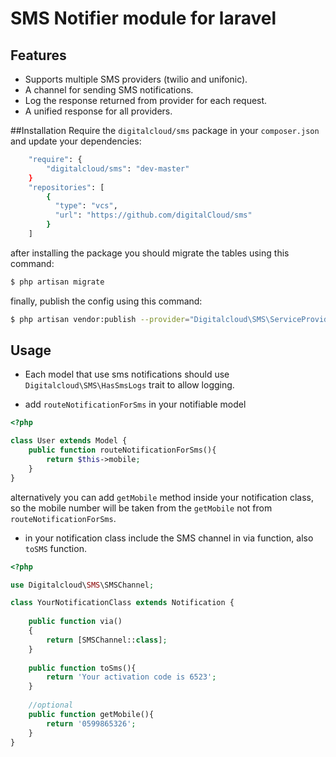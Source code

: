 # SMS Notifier module for laravel

## Features
* Supports multiple SMS providers (twilio and unifonic).
* A channel for sending SMS notifications.
* Log the response returned from provider for each request.
* A unified response for all providers.


##Installation
Require the `digitalcloud/sms` package in your `composer.json` and update your dependencies:
```sh
    "require": {
        "digitalcloud/sms": "dev-master"
    }
    "repositories": [
        {
          "type": "vcs",
          "url": "https://github.com/digitalCloud/sms"
        }
    ]
```


after installing the package you should migrate the tables using this command:
 ```sh
 $ php artisan migrate
 ```
 
finally, publish the config using this command:
  ```sh
  $ php artisan vendor:publish --provider="Digitalcloud\SMS\ServiceProvider"
  ```
 
## Usage
* Each model that use sms notifications should use `Digitalcloud\SMS\HasSmsLogs` trait
to allow logging.

* add `routeNotificationForSms` in your notifiable model
```php
<?php

class User extends Model {
    public function routeNotificationForSms(){
        return $this->mobile;
    }
}
```
alternatively you can add `getMobile` method inside your notification class, so the mobile number will be taken from the `getMobile` not from `routeNotificationForSms`.

* in your notification class include the SMS channel in via function,
also `toSMS` function.

```php
<?php

use Digitalcloud\SMS\SMSChannel;

class YourNotificationClass extends Notification {
    
    public function via()
    {
        return [SMSChannel::class];
    }
    
    public function toSms(){
        return 'Your activation code is 6523';
    }
    
    //optional
    public function getMobile(){
        return '0599865326';
    }
}
```